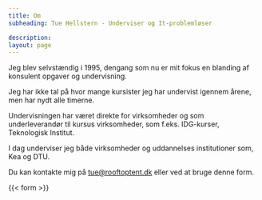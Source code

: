 ```yaml
---
title: Om
subheading: Tue Hellstern - Underviser og It-problemløser

description:
layout: page
---
```


Jeg blev selvstændig i 1995, dengang som nu er mit fokus en blanding af konsulent opgaver og undervisning.

Jeg har ikke tal på hvor mange kursister jeg har undervist igennem årene, men har nydt alle timerne.

Undervisningen har været direkte for virksomheder og som underleverandør til kursus virksomheder, som f.eks. IDG-kurser, Teknologisk Institut.

I dag underviser jeg både virksomheder og uddannelses institutioner som, Kea og DTU.

Du kan kontakte mig på [tue@rooftoptent.dk](mailto:tue@rooftoptent.dk) eller ved at bruge denne form.

{{< form >}}